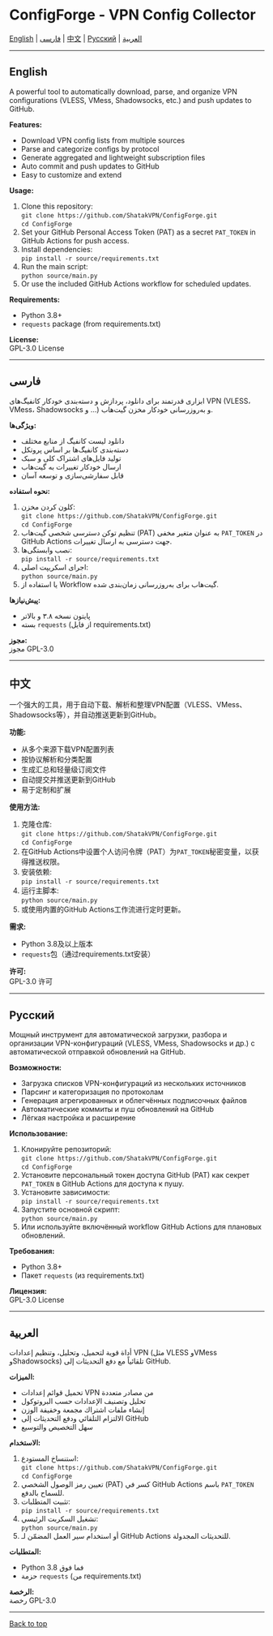 # ConfigForge - VPN Config Collector

[English](#english) | [فارسی](#فارسی) | [中文](#中文) | [Русский](#русский) | [العربية](#العربية)

---

## English

A powerful tool to automatically download, parse, and organize VPN configurations (VLESS, VMess, Shadowsocks, etc.) and push updates to GitHub.

**Features:**
- Download VPN config lists from multiple sources
- Parse and categorize configs by protocol
- Generate aggregated and lightweight subscription files
- Auto commit and push updates to GitHub
- Easy to customize and extend

**Usage:**
1. Clone this repository:  
   `git clone https://github.com/ShatakVPN/ConfigForge.git`  
   `cd ConfigForge`
2. Set your GitHub Personal Access Token (PAT) as a secret `PAT_TOKEN` in GitHub Actions for push access.
3. Install dependencies:  
   `pip install -r source/requirements.txt`
4. Run the main script:  
   `python source/main.py`
5. Or use the included GitHub Actions workflow for scheduled updates.

**Requirements:**
- Python 3.8+
- `requests` package (from requirements.txt)

**License:**  
GPL-3.0 License

---

## فارسی

ابزاری قدرتمند برای دانلود، پردازش و دسته‌بندی خودکار کانفیگ‌های VPN (VLESS، VMess، Shadowsocks و ...) و به‌روزرسانی خودکار مخزن گیت‌هاب.

**ویژگی‌ها:**
- دانلود لیست کانفیگ از منابع مختلف
- دسته‌بندی کانفیگ‌ها بر اساس پروتکل
- تولید فایل‌های اشتراک کلی و سبک
- ارسال خودکار تغییرات به گیت‌هاب
- قابل سفارشی‌سازی و توسعه آسان

**نحوه استفاده:**
1. کلون کردن مخزن:  
   `git clone https://github.com/ShatakVPN/ConfigForge.git`  
   `cd ConfigForge`
2. تنظیم توکن دسترسی شخصی گیت‌هاب (PAT) به عنوان متغیر مخفی `PAT_TOKEN` در GitHub Actions جهت دسترسی به ارسال تغییرات.
3. نصب وابستگی‌ها:  
   `pip install -r source/requirements.txt`
4. اجرای اسکریپت اصلی:  
   `python source/main.py`
5. یا استفاده از Workflow گیت‌هاب برای به‌روزرسانی زمان‌بندی شده.

**پیش‌نیازها:**
- پایتون نسخه ۳.۸ و بالاتر
- بسته `requests` (از فایل requirements.txt)

**مجوز:**  
مجوز GPL-3.0

---

## 中文

一个强大的工具，用于自动下载、解析和整理VPN配置（VLESS、VMess、Shadowsocks等），并自动推送更新到GitHub。

**功能:**
- 从多个来源下载VPN配置列表
- 按协议解析和分类配置
- 生成汇总和轻量级订阅文件
- 自动提交并推送更新到GitHub
- 易于定制和扩展

**使用方法:**
1. 克隆仓库:  
   `git clone https://github.com/ShatakVPN/ConfigForge.git`  
   `cd ConfigForge`
2. 在GitHub Actions中设置个人访问令牌（PAT）为`PAT_TOKEN`秘密变量，以获得推送权限。
3. 安装依赖:  
   `pip install -r source/requirements.txt`
4. 运行主脚本:  
   `python source/main.py`
5. 或使用内置的GitHub Actions工作流进行定时更新。

**需求:**
- Python 3.8及以上版本
- `requests`包（通过requirements.txt安装）

**许可:**  
GPL-3.0 许可

---

## Русский

Мощный инструмент для автоматической загрузки, разбора и организации VPN-конфигураций (VLESS, VMess, Shadowsocks и др.) с автоматической отправкой обновлений на GitHub.

**Возможности:**
- Загрузка списков VPN-конфигураций из нескольких источников
- Парсинг и категоризация по протоколам
- Генерация агрегированных и облегчённых подписочных файлов
- Автоматические коммиты и пуш обновлений на GitHub
- Лёгкая настройка и расширение

**Использование:**
1. Клонируйте репозиторий:  
   `git clone https://github.com/ShatakVPN/ConfigForge.git`  
   `cd ConfigForge`
2. Установите персональный токен доступа GitHub (PAT) как секрет `PAT_TOKEN` в GitHub Actions для доступа к пушу.
3. Установите зависимости:  
   `pip install -r source/requirements.txt`
4. Запустите основной скрипт:  
   `python source/main.py`
5. Или используйте включённый workflow GitHub Actions для плановых обновлений.

**Требования:**
- Python 3.8+
- Пакет `requests` (из requirements.txt)

**Лицензия:**  
GPL-3.0 License

---

## العربية

أداة قوية لتحميل، وتحليل، وتنظيم إعدادات VPN (مثل VLESS وVMess وShadowsocks) تلقائياً مع دفع التحديثات إلى GitHub.

**الميزات:**
- تحميل قوائم إعدادات VPN من مصادر متعددة
- تحليل وتصنيف الإعدادات حسب البروتوكول
- إنشاء ملفات اشتراك مجمعة وخفيفة الوزن
- الالتزام التلقائي ودفع التحديثات إلى GitHub
- سهل التخصيص والتوسيع

**الاستخدام:**
1. استنساخ المستودع:  
   `git clone https://github.com/ShatakVPN/ConfigForge.git`  
   `cd ConfigForge`
2. تعيين رمز الوصول الشخصي (PAT) كسر في GitHub Actions باسم `PAT_TOKEN` للسماح بالدفع.
3. تثبيت المتطلبات:  
   `pip install -r source/requirements.txt`
4. تشغيل السكربت الرئيسي:  
   `python source/main.py`
5. أو استخدام سير العمل المضمّن لـ GitHub Actions للتحديثات المجدولة.

**المتطلبات:**
- Python 3.8 فما فوق
- حزمة `requests` (من requirements.txt)

**الرخصة:**  
رخصة GPL-3.0

---

[Back to top](#configforge---vpn-config-collector)
